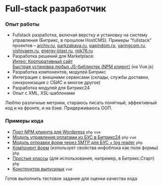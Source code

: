 # Full-stack разработчик

### Опыт работы

- Fullstack разработка, включая верстку и установку на систему управления (Битрикс, в прошлом HostCMS). 
Примеры "fullstack" проектов – [archiv.ru](https://www.archiv.ru/ "Делис Архив"), [parkzabava.ru](https://www.parkzabava.ru/ "Парк Забава"), [papindom.ru](http://papindom.ru/ "Папин Дом"), [yaringcom.ru](https://www.yaringcom.ru/ "Яринжком"), [vishivaem.ru](https://vishivaem.ru/ "Ярославская вышивальная фабрика"), [energy-blast.ru](https://energy-blast.ru/ "Energy Blast"), [mik76.ru](https://mik76.ru/ "МИК")
- Разработка решений для Marketplace:  
[Интео: Корпоративный сайт](http://marketplace.1c-bitrix.ru/solutions/inteo.corporation/)  
[Быстрая установка любых JS-библиотек (NPM клиент)](http://marketplace.1c-bitrix.ru/solutions/inteo.npmclient/) (на Vue.js)  
- Разработка компонентов, модулей Битрикс
- Интеграция с внешними сервисами (склады, службы доставки, синхронизация с СБИС и многое другое)
- Разработка модулей для Битрикс24
- Опыт с XML, XSL-шаблонами

Люблю различные метрики, стараюсь писать понятный, эффективный код и на фронте, и на бэке. Придерживаюсь ООП.

### Примеры кода
- [Порт NPM клиента для Wordpress](https://github.com/h4mpy/portfolio/tree/master/examples/wordpress.npm) `php` `vue`  
- [Модуль управления оплатами из БУС в Битрикс24](https://github.com/h4mpy/sync.payments) `php` `vue`  
- [Модуль отправки форм через SMTP для БУС + log reader](https://github.com/h4mpy/sync.payments) `php`  
- [Компонент форм](https://github.com/h4mpy/portfolio/tree/master/examples/form.show) (изпользует свойства инфоблока как поля формы) `php`  
- [Простые классы](https://github.com/h4mpy/portfolio/tree/master/examples/lib) (для использования, например, в Битрикс.Старт) `php`  
- [Конструктор выпускных](https://github.com/h4mpy/event.constructor) `vue`  

Готов выполнить тестовое задание для оценки качества кода



